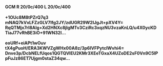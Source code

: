 #### GCM R 20/0c/400 L 20/0c/400
**+1OUc8M8tPZrQ7q3**<br/>**mNAQ7kVxLFZzGLV7Ifg2JY/zdUGR29W2lJgJt+pXV4Y=**<br/>**RqQTMjx7rl8AIg+Xd2HNXc8jlgMTv3CziRc3xqzNU3vzaKnLQ/u4X0ycKDTiaJ77vRhBE3iO+91WN32I...**<br/><br/>
**eoURf+eiAPt1wOuv**<br/>**tX4gPuoH/ERA3KWVZgWHx00A8z/3p6IVFPytclWvhi4=**<br/>**Dnve3p/DcbNELfUqos1QGTQVlEU2KMr3XEeTGxaX4UZoDE2sF0Vn9C5IPpFuJz86ET7Ujgm0staZ34qw...**
